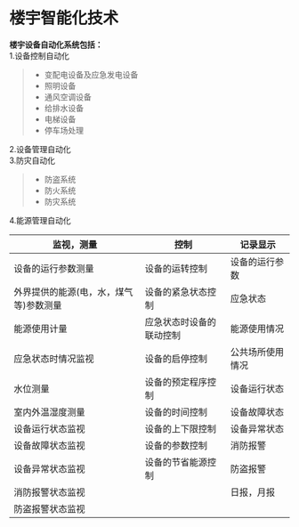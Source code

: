 # 楼宇智能化技术
**楼宇设备自动化系统包括：**  
1.设备控制自动化
>* 变配电设备及应急发电设备
>* 照明设备
>* 通风空调设备
>* 给排水设备
>* 电梯设备
>* 停车场处理

2.设备管理自动化  
3.防灾自动化
>* 防盗系统
>* 防火系统
>* 防灾系统

4.能源管理自动化

| 监视，测量 | 控制 | 记录显示 |
|-------|----|------|
| 设备的运行参数测量 | 设备的运转控制 | 设备的运行参数 |
| 外界提供的能源(电，水，煤气等)参数测量 | 设备的紧急状态控制 | 应急状态 |
| 能源使用计量 | 应急状态时设备的联动控制 | 能源使用情况 |
| 应急状态时情况监视 | 设备的启停控制 | 公共场所使用情况 |
| 水位测量 | 设备的预定程序控制 | 设备运行状态 |
| 室内外温湿度测量 | 设备的时间控制 | 设备故障状态 |
| 设备运行状态监视 | 设备的上下限控制 | 设备异常状态 |
| 设备故障状态监视 | 设备的参数控制 | 消防报警 |
| 设备异常状态监视 | 设备的节省能源控制 | 防盗报警 |
| 消防报警状态监视 |  | 日报，月报 |
| 防盗报警状态监视 |  |  |
